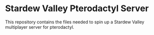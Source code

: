 # Stardew Valley Pterodactyl Server 

This repository contains the files needed to spin up a Stardew Valley multiplayer server for pterodactyl.
